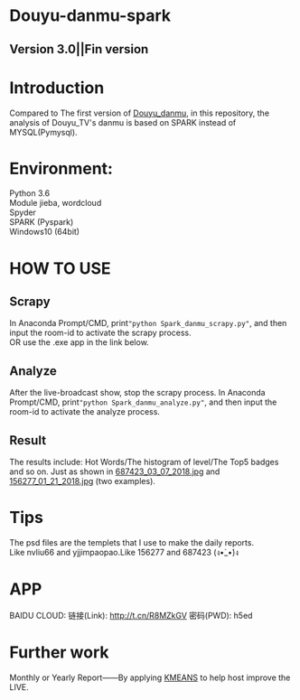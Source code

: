 ﻿Douyu-danmu-spark
====
Version 3.0||Fin version
----
# Introduction</br>
Compared to The first version of [Douyu_danmu](https://github.com/KaygoYM/Data-Mining/tree/master/Data_Mining_App/DouyuTV), in this repository, the analysis of Douyu_TV's danmu is based on SPARK instead of MYSQL(Pymysql).</br>
# Environment:</br>
Python 3.6</br>
Module jieba, wordcloud</br>
Spyder</br>
SPARK (Pyspark)</br>
Windows10 (64bit)</br>
# HOW TO USE
## Scrapy
In Anaconda Prompt/CMD, print`"python Spark_danmu_scrapy.py"`, and then input the room-id to activate the scrapy process.</br>
OR use the .exe app in the link below.
## Analyze
After the live-broadcast show, stop the scrapy process. In Anaconda Prompt/CMD, print`"python Spark_danmu_analyze.py"`, and then input the room-id to activate the analyze process.</br>
## Result
The results include: Hot Words/The histogram of level/The Top5 badges and so on. Just as shown in [687423_03_07_2018.jpg](https://github.com/KaygoYM/Douyu-danmu-spark/blob/master/Reports/687423_03_07_2018.jpg) and [156277_01_21_2018.jpg](https://github.com/KaygoYM/Douyu-danmu-spark/blob/master/Reports/156277_01_21_2018.jpg) (two examples).</br>
# Tips
The psd files are the templets that I use to make the daily reports.</br>
Like nvliu66 and yjjimpaopao.Like 156277 and 687423 (ง•̀_•́)ง </br>
# APP

BAIDU CLOUD: 链接(Link): http://t.cn/R8MZkGV 密码(PWD): h5ed </br>
# Further work
Monthly or Yearly Report——By applying [KMEANS](https://github.com/KaygoYM/Douyu-danmu-spark/tree/master/Kmeans) to help host improve the LIVE.
